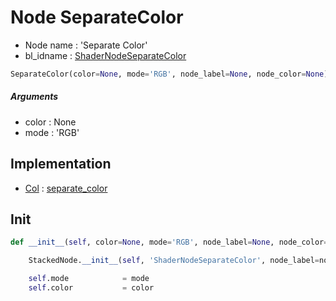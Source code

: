 # Node SeparateColor

- Node name : 'Separate Color'
- bl_idname : [ShaderNodeSeparateColor](https://docs.blender.org/api/current/bpy.types.ShaderNodeSeparateColor.html)


``` python
SeparateColor(color=None, mode='RGB', node_label=None, node_color=None)
```
##### Arguments

- color : None
- mode : 'RGB'

## Implementation

- [Col](/docs/Shader/Col.md) : [separate_color](/docs/Shader/Col.md#separate_color)

## Init

``` python
def __init__(self, color=None, mode='RGB', node_label=None, node_color=None):

    StackedNode.__init__(self, 'ShaderNodeSeparateColor', node_label=node_label, node_color=node_color)

    self.mode            = mode
    self.color           = color
```
